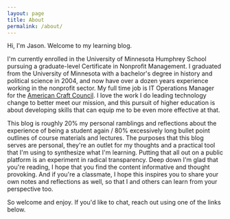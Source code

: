 ```yaml
---
layout: page
title: About
permalink: /about/
---
```


Hi, I'm Jason. Welcome to my learning blog.

I'm currently enrolled in the University of Minnesota Humphrey School pursuing a graduate-level Certificate in Nonprofit Management. I graduated from the University of Minnesota with a bachelor's degree in history and political science in 2004, and now have over a dozen years experience working in the nonprofit sector. My full time job is IT Operations Manager for the [American Craft Council](https://craftcouncil.org/). I love the work I do leading technology change to better meet our mission, and this pursuit of higher education is about developing skills that can equip me to be even more effective at that.

This blog is roughly 20% my personal ramblings and reflections about the experience of being a student again / 80% excessively long bullet point outlines of course materials and lectures. The purposes that this blog serves are personal, they're an outlet for my thoughts and a practical tool that I'm using to synthesize what I'm learning. Putting that all out on a public platform is an experiment in radical transparency. Deep down I'm glad that you're reading, I hope that you find the content informative and thought provoking. And if you're a classmate, I hope this inspires you to share your own notes and reflections as well, so that I and others can learn from your perspective too.

So welcome and enjoy. If you'd like to chat, reach out using one of the links below.

